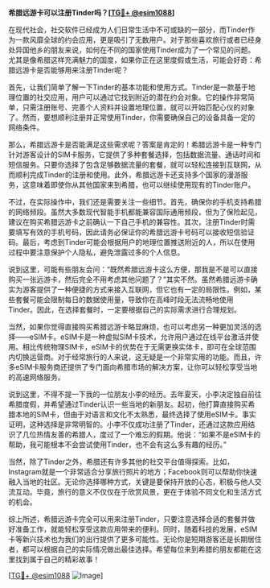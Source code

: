 **希腊远游卡可以注册Tinder吗？[[TG💪+ @esim1088](https://t.me/s/esim1088)]**

在现代社会，社交软件已经成为人们日常生活中不可或缺的一部分，而Tinder作为一款风靡全球的约会应用，更是吸引了无数用户。对于那些喜欢旅行或者已经身处异国他乡的朋友来说，如何在不同的国家使用Tinder成为了一个常见的问题。尤其是像希腊这样充满魅力的国度，如果你正在这里度假或生活，可能会好奇：希腊远游卡是否能够用来注册Tinder呢？

首先，让我们简单了解一下Tinder的基本功能和使用方式。Tinder是一款基于地理位置的社交应用，用户可以通过它找到附近的潜在约会对象。它的操作非常简单，只需注册账号、完善个人资料并设置地理位置，就可以开始匹配心仪的对象了。然而，要想顺利注册并正常使用Tinder，你需要确保自己的设备具备一定的网络条件。

那么，希腊远游卡是否能满足这些需求呢？答案是肯定的！希腊远游卡是一种专门针对游客设计的SIM卡服务，它提供了多种套餐选择，包括数据流量、通话时间和短信服务。只要你选择了包含足够数据流量的套餐，就可以轻松连接到互联网，从而顺利完成Tinder的注册和使用。此外，希腊远游卡还支持多个国家的漫游服务，这意味着即使你从其他国家来到希腊，也可以继续使用现有的Tinder账户。

不过，在实际操作中，我们还是需要关注一些细节。首先，确保你的手机支持希腊的网络频段。虽然大多数现代智能手机都能兼容国际通用频段，但为了保险起见，建议在购买希腊远游卡之前确认一下自己手机的兼容性。其次，注册Tinder时需要填写有效的手机号码，因此请务必保证你的希腊远游卡号码可以接收短信验证码。最后，考虑到Tinder可能会根据用户的地理位置推送附近的人，所以在使用过程中要注意保护个人隐私，避免泄露过多的个人信息。

说到这里，可能有些朋友会问：“既然希腊远游卡这么方便，那我是不是可以直接购买一张远游卡，然后完全不用考虑其他问题了？”其实不然。虽然希腊远游卡确实为游客提供了一种便捷的方式来接入互联网，但它也有一定的局限性。例如，某些套餐可能会限制每日的数据使用量，导致你在高峰时段无法流畅地使用Tinder。因此，在选择套餐时，一定要根据自己的实际需求进行合理规划。

当然，如果你觉得直接购买希腊远游卡略显麻烦，也可以考虑另一种更加灵活的选择——eSIM卡。eSIM卡是一种虚拟SIM卡技术，允许用户通过在线平台激活并使用。相比传统物理SIM卡，eSIM卡的优势在于无需更换实体卡，即可在全球范围内切换运营商。对于经常旅行的人来说，这无疑是一个非常实用的功能。而且，许多eSIM卡服务商还提供了专门面向希腊市场的解决方案，让你可以轻松享受当地的高速网络服务。

说到这里，不得不提一下我的一位朋友小李的经历。去年夏天，小李决定独自前往希腊度假，并希望通过Tinder认识一些当地的新朋友。起初，他打算直接购买希腊本地的SIM卡，但由于对语言和文化不太熟悉，最终选择了使用eSIM卡。事实证明，这种选择是非常明智的。小李不仅成功注册了Tinder，还通过这款应用结识了几位热情友善的希腊人，度过了一个难忘的假期。他说：“如果不是eSIM卡的帮助，我可能根本不会尝试使用Tinder，也不会有这么多有趣的经历。”

当然，除了Tinder之外，希腊还有许多其他的社交平台值得探索。比如，Instagram就是一个非常适合分享旅行照片的地方；Facebook则可以帮助你快速融入当地的社区。无论你选择哪种方式，关键是要保持开放的心态，积极与他人交流互动。毕竟，旅行的意义不仅仅在于欣赏风景，更在于体验不同文化和生活方式的机会。

综上所述，希腊远游卡完全可以用来注册Tinder，只要注意选择合适的套餐并做好准备工作，就能轻松享受这款应用带来的便利。同时，随着科技的发展，eSIM卡等新兴技术也为我们的出行提供了更多可能性。无论你是短期游客还是长期居住者，都可以根据自己的实际情况做出最佳选择。希望每位来到希腊的朋友都能在这里找到属于自己的精彩故事！

[[TG💪+ @esim1088](https://t.me/s/esim1088) ![Image](https://i.postimg.cc/4NQfJmqS/Snipaste-2025-05-13-00-14-12.png)]